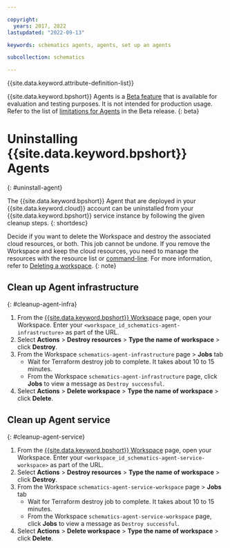 ```yaml
---

copyright:
  years: 2017, 2022
lastupdated: "2022-09-13"

keywords: schematics agents, agents, set up an agents

subcollection: schematics

---
```


{{site.data.keyword.attribute-definition-list}}

{{site.data.keyword.bpshort}} Agents is a [Beta feature](/docs/schematics?topic=schematics-agent-beta-limitations) that is available for evaluation and testing purposes. It is not intended for production usage. Refer to the list of [limitations for Agents](/docs/schematics?topic=schematics-agent-beta-limitations) in the Beta release.
{: beta}

# Uninstalling {{site.data.keyword.bpshort}} Agents
{: #uninstall-agent}

The {{site.data.keyword.bpshort}} Agent that are deployed in your {{site.data.keyword.cloud}} account can be uninstalled from your {{site.data.keyword.bpshort}} service instance by following the given cleanup steps.
{: shortdesc}

Decide if you want to delete the Workspace and destroy the associated cloud resources, or both. This job cannot be undone. If you remove the Workspace and keep the cloud resources, you need to manage the resources with the resource list or [command-line](/docs/schematics?topic=schematics-schematics-cli-reference&interface=cli#schematics-workspace-delete). For more information, refer to [Deleting a workspace](/docs/schematics?topic=schematics-workspace-setup#del-workspace).
{: note}

## Clean up Agent infrastructure
{: #cleanup-agent-infra}

1. From the [{{site.data.keyword.bpshort}} Workspace](https://cloud.ibm.com/schematics/workspaces/) page, open your Workspace. Enter your `<workspace_id_schematics-agent-infrastructure>` as part of the URL.
2. Select **Actions** > **Destroy resources** > **Type the name of workspace** > click **Destroy**.
3. From the Workspace `schematics-agent-infrastructure` page > **Jobs** tab
    - Wait for Terraform destroy job to complete. It takes about 10 to 15 minutes.
    - From the Workspace `schematics-agent-infrastructure` page, click **Jobs** to view a message as `Destroy successful`. 
4. Select **Actions** > **Delete workspace** > **Type the name of workspace** > click **Delete**.

## Clean up Agent service
{: #cleanup-agent-service}

1. From the [{{site.data.keyword.bpshort}} Workspace](https://cloud.ibm.com/schematics/workspaces/) page, open your Workspace. Enter your `<workspace_id_schematics-agent-service-workspace>` as part of the URL.
2. Select **Actions** > **Destroy resources** > **Type the name of workspace** > click **Destroy**.
3. From the Workspace `schematics-agent-service-workspace` page > **Jobs** tab
    - Wait for Terraform destroy job to complete. It takes about 10 to 15 minutes.
    - From the Workspace `schematics-agent-service-workspace` page, click **Jobs** to view a message as `Destroy successful`.
4. Select **Actions** > **Delete workspace** > **Type the name of workspace** > click **Delete**.
